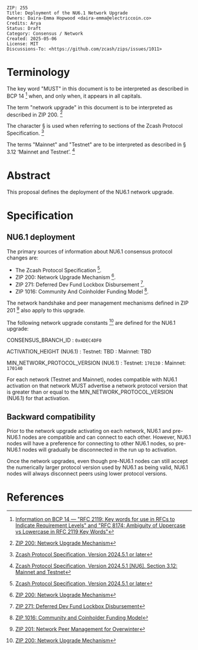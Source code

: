 
    ZIP: 255
    Title: Deployment of the NU6.1 Network Upgrade
    Owners: Daira-Emma Hopwood <daira-emma@electriccoin.co>
    Credits: Arya
    Status: Draft
    Category: Consensus / Network
    Created: 2025-05-06
    License: MIT
    Discussions-To: <https://github.com/zcash/zips/issues/1011>


# Terminology

The key word "MUST" in this document is to be interpreted as described in
BCP 14 [^BCP14] when, and only when, it appears in all capitals.

The term "network upgrade" in this document is to be interpreted as described
in ZIP 200. [^zip-0200]

The character § is used when referring to sections of the Zcash Protocol
Specification. [^protocol]

The terms "Mainnet" and "Testnet" are to be interpreted as described in
§ 3.12 ‘Mainnet and Testnet’. [^protocol-networks]


# Abstract

This proposal defines the deployment of the NU6.1 network upgrade.


# Specification

## NU6.1 deployment

The primary sources of information about NU6.1 consensus protocol changes are:

* The Zcash Protocol Specification [^protocol].
* ZIP 200: Network Upgrade Mechanism [^zip-0200].
* ZIP 271: Deferred Dev Fund Lockbox Disbursement [^zip-0271].
* ZIP 1016: Community And Coinholder Funding Model [^zip-1016].

The network handshake and peer management mechanisms defined in ZIP 201
[^zip-0201] also apply to this upgrade.

The following network upgrade constants [^zip-0200] are defined for the
NU6.1 upgrade:

CONSENSUS_BRANCH_ID
: `0x4DEC4DF0`

ACTIVATION_HEIGHT (NU6.1)
: Testnet: TBD
: Mainnet: TBD

MIN_NETWORK_PROTOCOL_VERSION (NU6.1)
: Testnet: `170130`
: Mainnet: `170140`

For each network (Testnet and Mainnet), nodes compatible with NU6.1 activation
on that network MUST advertise a network protocol version that is greater
than or equal to the MIN_NETWORK_PROTOCOL_VERSION (NU6.1) for that activation.

## Backward compatibility

Prior to the network upgrade activating on each network, NU6.1 and pre-NU6.1
nodes are compatible and can connect to each other. However, NU6.1 nodes will
have a preference for connecting to other NU6.1 nodes, so pre-NU6.1 nodes will
gradually be disconnected in the run up to activation.

Once the network upgrades, even though pre-NU6.1 nodes can still accept the
numerically larger protocol version used by NU6.1 as being valid, NU6.1 nodes
will always disconnect peers using lower protocol versions.


# References

[^BCP14]: [Information on BCP 14 — "RFC 2119: Key words for use in RFCs to Indicate Requirement Levels" and "RFC 8174: Ambiguity of Uppercase vs Lowercase in RFC 2119 Key Words"](https://www.rfc-editor.org/info/bcp14)

[^protocol]: [Zcash Protocol Specification, Version 2024.5.1 or later](protocol/protocol.pdf)

[^protocol-networks]: [Zcash Protocol Specification, Version 2024.5.1 [NU6]. Section 3.12: Mainnet and Testnet](protocol/protocol.pdf#networks)

[^zip-0200]: [ZIP 200: Network Upgrade Mechanism](zip-0200.rst)

[^zip-0201]: [ZIP 201: Network Peer Management for Overwinter](zip-0201.rst)

[^zip-0271]: [ZIP 271: Deferred Dev Fund Lockbox Disbursement](zip-0271.md)

[^zip-1016]: [ZIP 1016: Community and Coinholder Funding Model](zip-1016.md)
